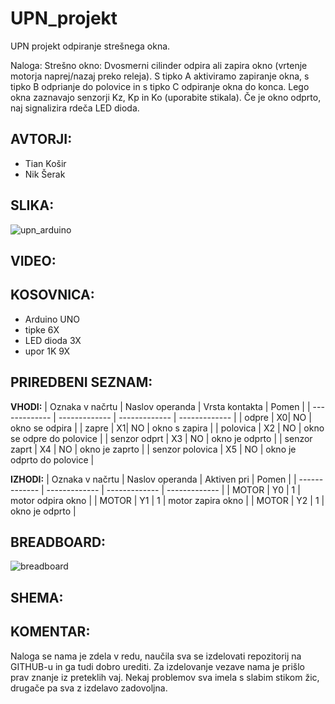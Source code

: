 # UPN_projekt
UPN projekt odpiranje strešnega okna.

Naloga:
Strešno okno: Dvosmerni cilinder odpira ali zapira okno (vrtenje motorja naprej/nazaj preko releja). S tipko A aktiviramo zapiranje okna, s tipko B odprianje do polovice in s tipko C odpiranje okna do konca. Lego okna zaznavajo senzorji Kz, Kp in Ko (uporabite stikala). Če je okno odprto, naj signalizira rdeča LED dioda. 

**AVTORJI:** <br />
-
- Tian Košir <br />
- Nik Šerak 

**SLIKA:**
-
![upn_arduino](https://user-images.githubusercontent.com/81773870/168566014-0947f9c1-e8e5-4175-a556-dc3c78b3b1c1.jpeg)


**VIDEO:**
-





**KOSOVNICA:**
-
- Arduino UNO
- tipke 6X
- LED dioda 3X
- upor 1K 9X

**PRIREDBENI SEZNAM:**
-
**VHODI:**
| Oznaka v načrtu  | Naslov operanda | Vrsta kontakta  | Pomen |
| ------------- | ------------- | ------------- | ------------- |
| odpre  | X0| NO  | okno se odpira  |
| zapre  | X1| NO   | okno s zapira  |
| polovica  | X2  | NO    | okno se odpre do polovice  |
| senzor odprt  | X3 | NO    | okno je odprto  |
| senzor zaprt  | X4  | NO    | okno je zaprto  |
| senzor polovica  | X5  | NO    | okno je odprto do polovice  |

**IZHODI:**
| Oznaka v načrtu | Naslov operanda | Aktiven pri  | Pomen |
| ------------- | ------------- | ------------- | ------------- |
| MOTOR  | Y0  | 1  | motor odpira okno  |
| MOTOR  | Y1  | 1  | motor zapira okno  |
| MOTOR  | Y2  | 1  | okno je odprto  |


**BREADBOARD:**
-
![breadboard](https://user-images.githubusercontent.com/81773870/169004270-a67fd588-2fab-4737-9566-4691f17a72ba.png)


**SHEMA:**
-


**KOMENTAR:**
-
Naloga se nama je zdela v redu, naučila sva se izdelovati repozitorij na GITHUB-u in ga tudi dobro urediti. Za izdelovanje vezave nama je prišlo prav znanje iz preteklih vaj. Nekaj problemov sva imela s slabim stikom žic, drugače pa sva z izdelavo zadovoljna.
